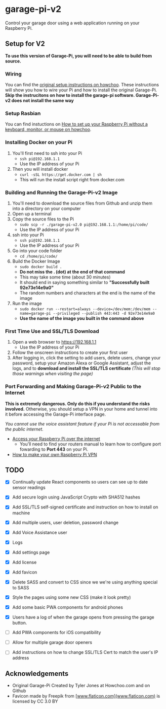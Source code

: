 # garage-pi-v2

Control your garage door using a web application running on your Raspberry Pi.

## Setup for V2
**To use this version of Garage-Pi, you will need to be able to build from source.**

### Wiring
You can find the [original setup instructions on howchoo](https://howchoo.com/g/yznmzmuxywu/how-to-control-your-garage-door-from-your-phone-using-a-raspberry-pi). These instructions will show you how to wire your Pi and how to install the original Garage-Pi.
**Skip the instrucitons on how to install the garage-pi software. Garage-Pi-v2 does not install the same way**

### Setup Rasbian
You can find instuctions on [How to set up your Raspberry Pi without a keyboard, monitor, or mouse on howchoo](https://howchoo.com/g/mzgzy2mwowj/how-to-set-up-raspberry-pi-without-keyboard-monitor-mouse).

### Installing Docker on your Pi
1. You'll first need to ssh into your Pi
   - ```ssh pi@192.168.1.1```
   - Use the IP address of your Pi
1. Then you will install docker
   - ```curl -sSL https://get.docker.com | sh```
   - This will run the install script right from docker.com

### Building and Running the Garage-Pi-v2 Image
1. You'll need to download the source files from Github and unzip them into a directory on your computer
1. Open up a terminal
1. Copy the source files to the Pi
   - ```sudo scp -r ./garage-pi-v2.0 pi@192.168.1.1:/home/pi/code/```
   - Use the IP address of your Pi
1. ssh into your Pi
   - ```ssh pi@192.168.1.1```
   - Use the IP address of your Pi
1. Go into your code folder
   - ```cd /home/pi/code/```
1. Build the Docker Image
   - ```sudo docker build .```
   - **Do not miss the . (dot) at the end of that command**
   - This may take some time (about 30 minutes)
   - It should end in saying something similar to **"Successfully built 92e73e14e9a0"**
   - The random numbers and characters at the end is the name of the image
1. Run the image
   - ```sudo docker run --restart=always --device=/dev/mem:/dev/mem --name=garage-pi --privileged --publish 443:443 -d 92e73e14e9a0```
   - **Use the name of the image you built in the command above**
   
### First Time Use and SSL/TLS Download
1. Open a web browser to https://192.168.1.1
   - Use the IP address of your Pi
1. Follow the onscreen instructions to create your first user
1. After logging in, click the setting to add users, delete users, change your password, setup your Amazon Alexa or Google Assistant, adjust the logs, and to **download and install the SSL/TLS certificate** *(This will stop those warnings when visiting the page)*

### Port Forwarding and Making Garage-Pi-v2 Public to the Internet
**This is extremely dangerous. Only do this if you understand the risks involved.**
Otherwise, you should setup a VPN in your home and tunnel into it before accessing the Garage-Pi interface page.

*You cannot use the voice assistant feature if your Pi is not accessable from the public internet.*

- [Access your Raspberry Pi over the internet](https://www.raspberrypi.org/documentation/remote-access/access-over-Internet/README.md)
  - You'll need to find your routers manual to learn how to configure port fowarding to **Port 443** on your Pi.
- [How to make your own Raspberry Pi VPN](https://howchoo.com/g/nzu3zdnjzti/raspberry-pi-vpn)

## TODO
- [x] Continually update React components so users can see up to date sensor readings
- [x] Add secure login using JavaScript Crypto with SHA512 hashes
- [x] Add SSL/TLS self-signed certificate and instruction on how to install on machine
- [x] Add multiple users, user deletion, password change
- [x] Add Voice Assistance user
- [x] Logs
- [x] Add settings page
- [x] Add license
- [x] Add favicon
- [x] Delete SASS and convert to CSS since we we're using anything special to SASS
- [x] Style the pages using some new CSS (make it look pretty)
- [x] Add some basic PWA components for android phones
- [x] Users have a log of when the garage opens from pressing the garage button.
- [ ] Add PWA components for iOS compatibility
- [ ] Allow for multiple garage door openers
- [ ] Add instructions on how to change SSL/TLS Cert to match the user's IP address


## Acknowledgements
* Original Garage-Pi Created by Tyler Jones at Howchoo.com and on Github
* Favicon made by Freepik from [www.flaticon.com](www.flaticon.com) is licensed by CC 3.0 BY
